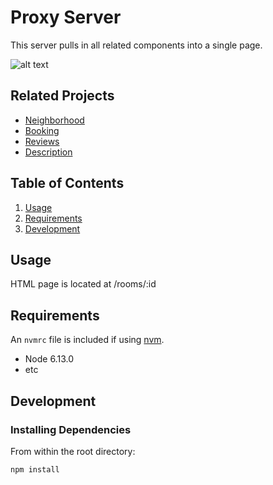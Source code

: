 # Proxy Server

This server pulls in all related components into a single page.

![alt text](https://i.imgur.com/Tia5ffal.png)

## Related Projects

- [Neighborhood](https://github.com/VandelayInc/neighborhood-map-service)
- [Booking](https://github.com/VandelayInc/whitney-booking)
- [Reviews](https://github.com/VandelayInc/reviews-service)
- [Description](https://github.com/VandelayInc/description_service)

## Table of Contents

1. [Usage](#Usage)
1. [Requirements](#requirements)
1. [Development](#development)

## Usage

HTML page is located at /rooms/:id

## Requirements

An `nvmrc` file is included if using [nvm](https://github.com/creationix/nvm).

- Node 6.13.0
- etc

## Development

### Installing Dependencies

From within the root directory:

```sh
npm install
```

